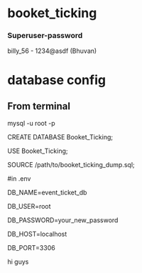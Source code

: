 # booket_ticking

### Superuser-password

billy_56 - 1234@asdf (Bhuvan)

# database config
## From terminal

mysql -u root -p

CREATE DATABASE Booket_Ticking;

USE Booket_Ticking;

SOURCE /path/to/booket_ticking_dump.sql;


#in .env

DB_NAME=event_ticket_db

DB_USER=root

DB_PASSWORD=your_new_password

DB_HOST=localhost

DB_PORT=3306


hi guys
